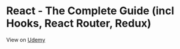 # React - The Complete Guide (incl Hooks, React Router, Redux)

View on [Udemy](https://www.udemy.com/course/react-the-complete-guide-incl-redux)